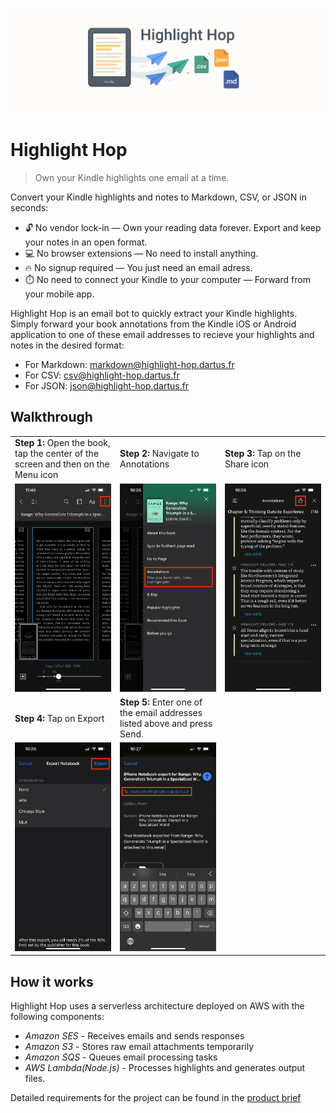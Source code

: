 ![Highlight Hop banner image](./assets/banner.jpg)

# Highlight Hop

> Own your Kindle highlights one email at a time.

Convert your Kindle highlights and notes to Markdown, CSV, or JSON in seconds:

- 🔓 No vendor lock-in — Own your reading data forever. Export and keep your notes in an open format.
- 💻 No browser extensions — No need to install anything.
- 🔥 No signup required — You just need an email adress.
- ⏱️ No need to connect your Kindle to your computer — Forward from your mobile app.

Highlight Hop is an email bot to quickly extract your Kindle highlights. Simply forward your book annotations from the Kindle iOS or Android application to one of these email addresses to recieve your highlights and notes in the desired format:

- For Markdown: [markdown@highlight-hop.dartus.fr](mailto:markdown@highlight-hop.dartus.fr)
- For CSV: [csv@highlight-hop.dartus.fr](mailto:csv@highlight-hop.dartus.fr)
- For JSON: [json@highlight-hop.dartus.fr](mailto:json@highlight-hop.dartus.fr)

## Walkthrough

<table>
  <tr>
    <td style="width:33%"><strong>Step 1:</strong> Open the book, tap the center of the screen and then on the Menu icon</td>
    <td style="width:33%"><strong>Step 2:</strong> Navigate to Annotations</td>
    <td style="width:33%"><strong>Step 3:</strong> Tap on the Share icon</td>
  </tr>
  <tr>
    <td><img src="./assets/walkthrough/step-1.png" alt="Step 1"></td>
    <td><img src="./assets/walkthrough/step-2.png" alt="Step 2"></td>
    <td><img src="./assets/walkthrough/step-3.png" alt="Step 3"></td>
  </tr>
  <tr>
    <td><strong>Step 4:</strong> Tap on Export</td>
    <td><strong>Step 5:</strong> Enter one of the email addresses listed above and press Send.</td>
  </tr>
  <tr>
    <td><img src="./assets/walkthrough/step-4.png" alt="Step 4"></td>
    <td><img src="./assets/walkthrough/step-5.png" alt="Step 5"></td>
    <td></td>
  </tr>
</table>

## How it works

Highlight Hop uses a serverless architecture deployed on AWS with the following components:

- _Amazon SES_ - Receives emails and sends responses
- _Amazon S3_ - Stores raw email attachments temporarily
- _Amazon SQS_ - Queues email processing tasks
- _AWS Lambda(Node.js)_ - Processes highlights and generates output files.

Detailed requirements for the project can be found in the [product brief](./docs/product_brief.md)
